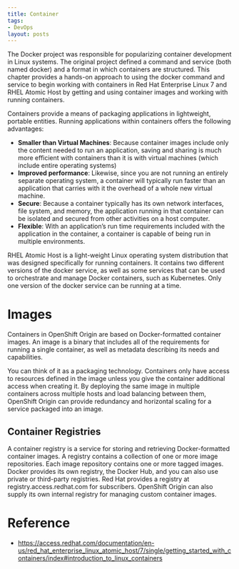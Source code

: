 ```yaml
---
title: Container
tags:
- DevOps
layout: posts
---
```


The Docker project was responsible for popularizing container development in Linux systems. The original project defined a command and service (both named docker) and a format in which containers are structured. This chapter provides a hands-on approach to using the docker command and service to begin working with containers in Red Hat Enterprise Linux 7 and RHEL Atomic Host by getting and using container images and working with running containers. 


 Containers provide a means of packaging applications in lightweight, portable entities. Running applications within containers offers the following advantages:

- **Smaller than Virtual Machines**: Because container images include only the content needed to run an application, saving and sharing is much more efficient with containers than it is with virtual machines (which include entire operating systems)
- **Improved performance**: Likewise, since you are not running an entirely separate operating system, a container will typically run faster than an application that carries with it the overhead of a whole new virtual machine.
- **Secure**: Because a container typically has its own network interfaces, file system, and memory, the application running in that container can be isolated and secured from other activities on a host computer.
- **Flexible**: With an application’s run time requirements included with the application in the container, a container is capable of being run in multiple environments. 



RHEL Atomic Host is a light-weight Linux operating system distribution that was designed specifically for running containers. It contains two different versions of the docker service, as well as some services that can be used to orchestrate and manage Docker containers, such as Kubernetes. Only one version of the docker service can be running at a time. 


# Images

Containers in OpenShift Origin are based on Docker-formatted container images. An image is a binary that includes all of the requirements for running a single container, as well as metadata describing its needs and capabilities.


You can think of it as a packaging technology. Containers only have access to resources defined in the image unless you give the container additional access when creating it. By deploying the same image in multiple containers across multiple hosts and load balancing between them, OpenShift Origin can provide redundancy and horizontal scaling for a service packaged into an image.

## Container Registries
A container registry is a service for storing and retrieving Docker-formatted container images. A registry contains a collection of one or more image repositories. Each image repository contains one or more tagged images. Docker provides its own registry, the Docker Hub, and you can also use private or third-party registries. Red Hat provides a registry at registry.access.redhat.com for subscribers. OpenShift Origin can also supply its own internal registry for managing custom container images.



# Reference 
 -  https://access.redhat.com/documentation/en-us/red_hat_enterprise_linux_atomic_host/7/single/getting_started_with_containers/index#introduction_to_linux_containers
